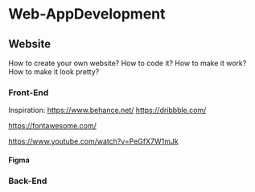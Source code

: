 # Web-AppDevelopment

## Website

How to create your own website?
How to code it?
How to make it work?
How to make it look pretty?

### Front-End

Inspiration: https://www.behance.net/ https://dribbble.com/

https://fontawesome.com/

https://www.youtube.com/watch?v=PeGfX7W1mJk

#### Figma

### Back-End

